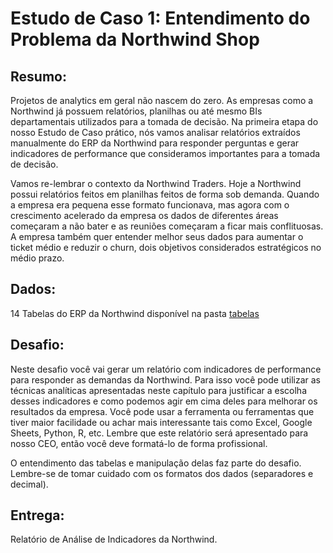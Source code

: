 # Estudo de Caso 1: Entendimento do Problema da Northwind Shop

## Resumo:

Projetos de analytics em geral não nascem do zero. As empresas como a Northwind já possuem relatórios, planilhas ou até mesmo BIs departamentais utilizados para a tomada de decisão. Na primeira etapa do nosso Estudo de Caso prático, nós vamos analisar relatórios extraídos manualmente do ERP da Northwind para responder perguntas e gerar indicadores de performance que consideramos importantes para a tomada de decisão.

Vamos re-lembrar o contexto da  Northwind Traders. Hoje a Northwind possui relatórios feitos em planilhas feitos de forma sob demanda. Quando a empresa era pequena esse formato funcionava, mas agora com o crescimento acelerado da empresa os dados de diferentes áreas começaram a não bater e as reuniões começaram a ficar mais conflituosas. A empresa também quer entender melhor seus dados para aumentar o ticket médio e reduzir o churn, dois objetivos considerados estratégicos no médio prazo. 

## Dados:

14 Tabelas do ERP da Northwind disponível na pasta [tabelas](tabelas)

## Desafio:

Neste desafio você vai gerar um relatório com indicadores de performance para responder as demandas da Northwind. Para isso você pode utilizar as técnicas analíticas apresentadas neste capítulo para justificar a escolha desses indicadores e como podemos agir em cima deles para melhorar os resultados da empresa. Você pode usar a ferramenta ou ferramentas que tiver maior facilidade ou achar mais interessante tais como Excel, Google Sheets, Python, R, etc.  Lembre que este relatório será apresentado para nosso CEO, então você deve formatá-lo de forma profissional.

O entendimento das tabelas e manipulação delas faz parte do desafio. Lembre-se de tomar cuidado com os formatos dos dados (separadores e decimal).

## Entrega:

Relatório de Análise de Indicadores da Northwind.
